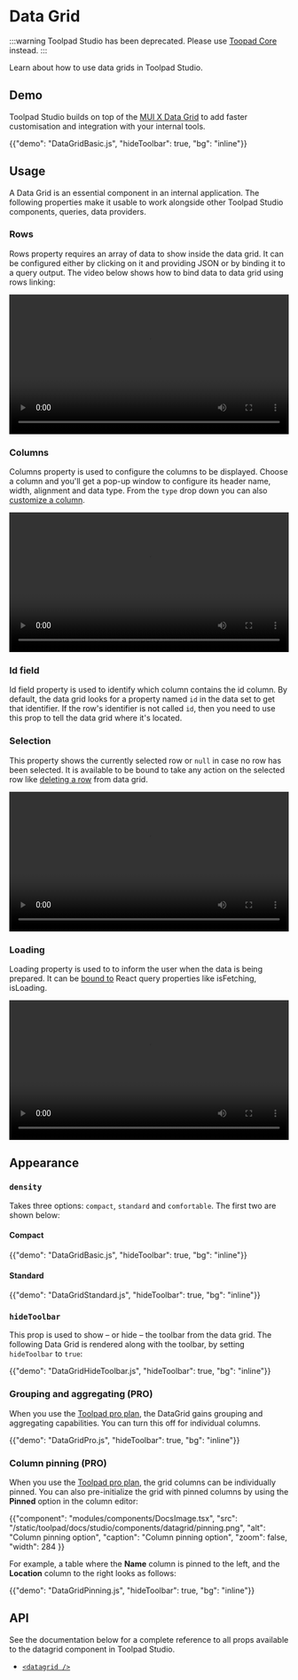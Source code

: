 # Data Grid

:::warning
Toolpad Studio has been deprecated. Please use [Toopad Core](/toolpad/) instead.
:::

<p class="description">Learn about how to use data grids in Toolpad Studio.</p>

## Demo

Toolpad Studio builds on top of the [MUI X Data Grid](https://mui.com/x/react-data-grid/) to add faster customisation and integration with your internal tools.

{{"demo": "DataGridBasic.js", "hideToolbar": true, "bg": "inline"}}

## Usage

A Data Grid is an essential component in an internal application. The following properties make it usable to work alongside other Toolpad Studio components, queries, data providers.

### Rows

Rows property requires an array of data to show inside the data grid. It can be configured either by clicking on it and providing JSON or by binding it to a query output. The video below shows how to bind data to data grid using rows linking:

<video controls width="100%" height="auto" alt="datagrid-rows">
  <source src="/static/toolpad/docs/studio/components/datagrid/datagrid_rows.mp4" type="video/mp4">
  Your browser does not support the video tag.
</video>

### Columns

Columns property is used to configure the columns to be displayed. Choose a column and you'll get a pop-up window to configure its header name, width, alignment and data type.
From the `type` drop down you can also [customize a column](/toolpad/studio/how-to-guides/customize-datagrid/).

<video controls width="100%" height="auto" alt="datagrid-columns">
  <source src="/static/toolpad/docs/studio/components/datagrid/datagrid_column.mp4" type="video/mp4">
  Your browser does not support the video tag.
</video>

### Id field

Id field property is used to identify which column contains the id column. By default, the data grid looks for a property named `id` in the data set to get that identifier. If the row's identifier is not called `id`, then you need to use this prop to tell the data grid where it's located.

### Selection

This property shows the currently selected row or `null` in case no row has been selected. It is available to be bound to take any action on the selected row like [deleting a row](/toolpad/studio/how-to-guides/delete-datagrid-row/) from data grid.

<video controls width="100%" height="auto" alt="datagrid-selection">
  <source src="/static/toolpad/docs/studio/components/datagrid/datagrid_selection.mp4" type="video/mp4">
  Your browser does not support the video tag.
</video>

### Loading

Loading property is used to to inform the user when the data is being prepared. It can be [bound to](/toolpad/studio/how-to-guides/delete-datagrid-row/#configure-loading-states-optional) React query properties like isFetching, isLoading.

<video controls width="100%" height="auto" alt="datagrid-loading">
  <source src="/static/toolpad/docs/studio/components/datagrid/datagrid_loading.mp4" type="video/mp4">
  Your browser does not support the video tag.
</video>

## Appearance

### `density`

Takes three options: `compact`, `standard` and `comfortable`. The first two are shown below:

#### Compact

{{"demo": "DataGridBasic.js", "hideToolbar": true, "bg": "inline"}}

#### Standard

{{"demo": "DataGridStandard.js", "hideToolbar": true, "bg": "inline"}}

### `hideToolbar`

This prop is used to show – or hide – the toolbar from the data grid. The following Data Grid is rendered along with the toolbar, by setting `hideToolbar` to `true`:

{{"demo": "DataGridHideToolbar.js", "hideToolbar": true, "bg": "inline"}}

### Grouping and aggregating (PRO)

When you use the [Toolpad pro plan](/toolpad/studio/getting-started/roadmap/#paid-plan), the DataGrid gains grouping and aggregating capabilities. You can turn this off for individual columns.

{{"demo": "DataGridPro.js", "hideToolbar": true, "bg": "inline"}}

### Column pinning (PRO)

When you use the [Toolpad pro plan](/toolpad/studio/getting-started/roadmap/#paid-plan), the grid columns can be individually pinned. You can also pre-initialize the grid with pinned columns by using the **Pinned** option in the column editor:

{{"component": "modules/components/DocsImage.tsx", "src": "/static/toolpad/docs/studio/components/datagrid/pinning.png", "alt": "Column pinning option", "caption": "Column pinning option", "zoom": false, "width": 284 }}

For example, a table where the **Name** column is pinned to the left, and the **Location** column to the right looks as follows:

{{"demo": "DataGridPinning.js", "hideToolbar": true, "bg": "inline"}}

## API

See the documentation below for a complete reference to all props available to the datagrid component in Toolpad Studio.

- [`<datagrid />`](/toolpad/studio/reference/components/data-grid/)
